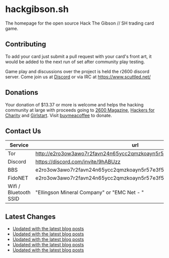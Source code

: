 # hackgibson.sh
The homepage for the open source Hack The Gibson // SH trading card game.


## Contributing

To add your card just submit a pull request with your card's front art, it would be added to the next run of set after community play testing.

Game play and discussions over the project is held the r2600 discord server. Come join us at [Discord](https://discord.com/invite/9hABUzz) or via IRC at https://www.scuttled.net/


## Donations

Your donation of $13.37 or more is welcome and helps the hacking community at large with proceeds going to [2600 Magazine](https://2600.com/), [Hackers for Charity](https://hackersforcharity.org) and [Girlstart](https://girlstart.org).  Visit [buymeacoffee](https://www.buymeacoffee.com/hackgibson.sh) to donate.


## Contact Us

Service | url
-|-
Tor | http://e2ro3ow3awo7r2favn24n65ycc2qmzkoayn5r57e3f56nvjwdcgg32ad.onion
Discord | https://discord.com/invite/9hABUzz
BBS | e2ro3ow3awo7r2favn24n65ycc2qmzkoayn5r57e3f56nvjwdcgg32ad.onion:23
FidoNET | e2ro3ow3awo7r2favn24n65ycc2qmzkoayn5r57e3f56nvjwdcgg32ad.onion:24554
Wifi / Bluetooth SSID | "Ellingson Mineral Company" or "EMC Net - <fidonet address>"

## Latest Changes
<!-- BLOG-POST-LIST:START -->
- [Updated with the latest blog posts](https://github.com/DFW2600/hackgibson.sh/commit/3e85387e0ac10b63730de1a49c9408066714d4d4)
- [Updated with the latest blog posts](https://github.com/DFW2600/hackgibson.sh/commit/de7038ea3c0a5ee45b82223347ac18323cae0097)
- [Updated with the latest blog posts](https://github.com/DFW2600/hackgibson.sh/commit/e05ad460702f4fb8b1574531c43f3c0a046bcfe2)
- [Updated with the latest blog posts](https://github.com/DFW2600/hackgibson.sh/commit/60e8224be5d16889888f044bbb47f9f6e6fee0e8)
- [Updated with the latest blog posts](https://github.com/DFW2600/hackgibson.sh/commit/aae673be98589c967018e4fe224958a4ac3cd9f9)
<!-- BLOG-POST-LIST:END -->
